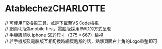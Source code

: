# AtablechezCHARLOTTE

// 可使用F12檢視工具，或是下載至VS Code檢視
<br>
// 網頁切版為mobile first，電腦版採用RWD的方式呈現
<br>
// 手機版請以 iphone SE的尺寸（375 * 667）檢視
<br>
// 若手機版及電腦版互相切換時網頁跑版的話，點擊頁面右上角的Logo重整即可
